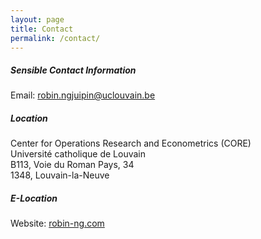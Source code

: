 ```yaml
---
layout: page
title: Contact 
permalink: /contact/
---
```


##### Sensible Contact Information
Email: [robin.ngjuipin@uclouvain.be](mailto:robin.ngjuipin@uclouvain.be)

##### Location
Center for Operations Research and Econometrics (CORE)\
Université catholique de Louvain\
B113, Voie du Roman Pays, 34\
1348, Louvain-la-Neuve

##### E-Location
Website: [robin-ng.com](https://robin-ng.com)
